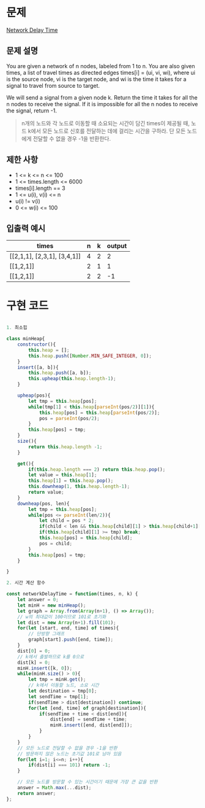 
# 문제

[Network Delay Time](https://leetcode.com/problems/network-delay-time/) 

## 문제 설명 

You are given a network of n nodes, labeled from 1 to n. You are also given times, a list of travel times as directed edges times[i] = (ui, vi, wi), where ui is the source node, vi is the target node, and wi is the time it takes for a signal to travel from source to target.

We will send a signal from a given node k. Return the time it takes for all the n nodes to receive the signal. If it is impossible for all the n nodes to receive the signal, return -1.

> n개의 노드와 각 노드로 이동할 때 소요되는 시간이 담긴 times이 제공될 때, 노드 k에서 모든 노드로 신호를 전달하는 데에 걸리는 시간을 구하라. 단 모든 노드에게 전달할 수 없을 경우 -1을 반환한다.  


## 제한 사항  
  
* 1 <= k <= n <= 100
* 1 <= times.length <= 6000
* times[i].length == 3
* 1 <= u(i), v(i) <= n
* u(i) != v(i)
* 0 <= w(i) <= 100  

## 입출력 예시
  
|times|n|k|output|
|------|------|------|------|
|[[2,1,1], [2,3,1], [3,4,1]]|4|2|2|
|[[1,2,1]]|2|1|1|
|[[1,2,1]]|2|2|-1|


# 구현 코드  

```javascript 

1. 최소힙 

class minHeap{
    constructor(){
        this.heap = [];
        this.heap.push([Number.MIN_SAFE_INTEGER, 0]);
    }
    insert([a, b]){
        this.heap.push([a, b]);
        this.upheap(this.heap.length-1);
    }

    upheap(pos){
        let tmp = this.heap[pos];
        while(tmp[1] < this.heap[parseInt(pos/2)][1]){
            this.heap[pos] = this.heap[parseInt(pos/2)];
            pos = parseInt(pos/2);
        }
        this.heap[pos] = tmp;
    }
    size(){
        return this.heap.length -1;
    }

    get(){
        if(this.heap.length === 2) return this.heap.pop();
        let value = this.heap[1];
        this.heap[1] = this.heap.pop();
        this.downheap(1, this.heap.length-1);
        return value;  
    }
    downheap(pos, len){
        let tmp = this.heap[pos];
        while(pos <= parseInt(len/2)){
            let child = pos * 2;
            if(child < len && this.heap[child][1] > this.heap[child+1][1]) child++;
            if(this.heap[child][1] >= tmp) break;
            this.heap[pos] = this.heap[child];
            pos = child;
        }
        this.heap[pos] = tmp;
    }

}

2. 시간 계산 함수

const networkDelayTime = function(times, n, k) {
    let answer = 0;
    let minH = new minHeap();
    let graph = Array.from(Array(n+1), () => Array());
    // w의 최대값이 100이므로 101로 초기화 
    let dist = new Array(n+1).fill(101);
    for(let [start, end, time] of times){
        // 단방향 그래프 
        graph[start].push([end, time]);
    }
    dist[0] = 0;
    // k에서 출발하므로 k를 0으로 
    dist[k] = 0;
    minH.insert([k, 0]);
    while(minH.size() > 0){
        let tmp = minH.get();
        // k에서 이동할 노드, 소요 시간 
        let destination = tmp[0];
        let sendTime = tmp[1];
        if(sendTime > dist[destination]) continue;
        for(let [end, time] of graph[destination]){
            if(sendTime + time < dist[end]){
                dist[end] = sendTime + time;
                minH.insert([end, dist[end]]);
            }
        }
    }
    // 모든 노드로 전달할 수 없을 경우 -1을 반환
    // 방문하지 않은 노드는 초기값 101로 남아 있음 
    for(let i=1; i<=n; i++){
        if(dist[i] === 101) return -1;
    }

    // 모든 노드를 방문할 수 있는 시간이기 때문에 가장 큰 값을 반환  
    answer = Math.max(...dist);
    return answer;
};  

```
